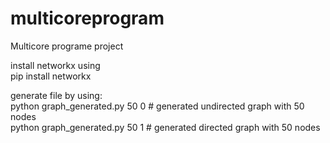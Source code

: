 # multicoreprogram
Multicore programe project

install networkx using <br />
pip install networkx

generate file by using:<br />
python graph_generated.py 50 0 # generated undirected graph with 50 nodes <br />
python graph_generated.py 50 1 # generated directed graph with 50 nodes <br />
